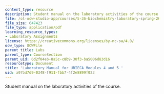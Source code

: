 ```yaml
---
content_type: resource
description: Student manual on the laboratory activities of the course.
file: /ol-ocw-studio-app/courses/5-36-biochemistry-laboratory-spring-2009/a07bd7d90348f911fbb74f2e8899f023_compltstmanual.pdf
file_size: 647423
file_type: application/pdf
learning_resource_types:
- Laboratory Assignments
license: https://creativecommons.org/licenses/by-nc-sa/4.0/
ocw_type: OCWFile
parent_title: Labs
parent_type: CourseSection
parent_uid: 6d2f04eb-8a5c-c8b9-30f3-ba5006d83d16
resourcetype: Document
title: 'Laboratory Manual for URIECA Modules 4 and 5 '
uid: a07bd7d9-0348-f911-fbb7-4f2e8899f023
---
```

Student manual on the laboratory activities of the course.